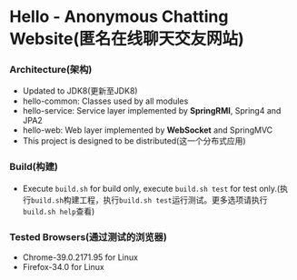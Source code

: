 # Hello - Anonymous Chatting Website(匿名在线聊天交友网站)

### Architecture(架构)
* Updated to JDK8(更新至JDK8)
* hello-common: Classes used by all modules
* hello-service: Service layer implemented by **SpringRMI**, Spring4 and JPA2
* hello-web: Web layer implemented by **WebSocket** and SpringMVC
* This project is designed to be distributed(这一个分布式应用)

### Build(构建)
* Execute `build.sh` for build only, execute `build.sh test` for test only.(执行`build.sh`构建工程，执行`build.sh test`运行测试。更多选项请执行`build.sh help`查看)


### Tested Browsers(通过测试的浏览器)
* Chrome-39.0.2171.95 for Linux
* Firefox-34.0 for Linux
